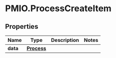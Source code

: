# PMIO.ProcessCreateItem

## Properties
Name | Type | Description | Notes
------------ | ------------- | ------------- | -------------
**data** | [**Process**](Process.md) |  | 


